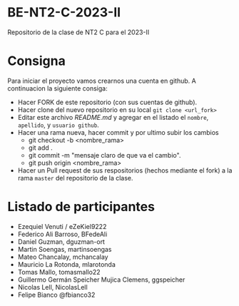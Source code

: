 # BE-NT2-C-2023-II

Repositorio de la clase de NT2 C para el 2023-II

# Consigna

Para iniciar el proyecto vamos crearnos una cuenta en github. A continuacion la siguiente consiga:

- Hacer FORK de este repositorio (con sus cuentas de github).
- Hacer clone del nuevo repositorio en su local `git clone <url_fork>`
- Editar este archivo _README.md_ y agregar en el listado el `nombre`, `apellido`, y `usuario github`.
- Hacer una rama nueva, hacer commit y por ultimo subir los cambios
  - git checkout -b <nombre_rama>
  - git add .
  - git commit -m "mensaje claro de que va el cambio".
  - git push origin <nombre_rama>
- Hacer un Pull request de sus respositorios (hechos mediante el fork) a la rama `master` del repositorio de la clase.

# Listado de participantes

- Ezequiel Venuti / eZeKiel9222
- Federico Ali Barroso, BFedeAli
- Daniel Guzman, dguzman-ort
- Martin Soengas, martinsoengas
- Mateo Chancalay, mchancalay
- Mauricio La Rotonda, mlarotonda
- Tomas Mallo, tomasmallo22
- Guillermo Germán Speicher Mujica Clemens, ggspeicher
- Nicolas Lell, NicolasLell
- Felipe Bianco @fbianco32
